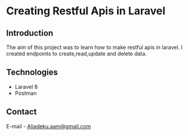 # Creating Restful Apis in Laravel

## Introduction
 The aim of this project was to learn how to make restful apis in laravel.
 I created endpoints to create,read,update and delete data.
 
## Technologies
* Laravel 8
* Postman

## Contact
E-mail - Aliadeku.aam@gmail.com
